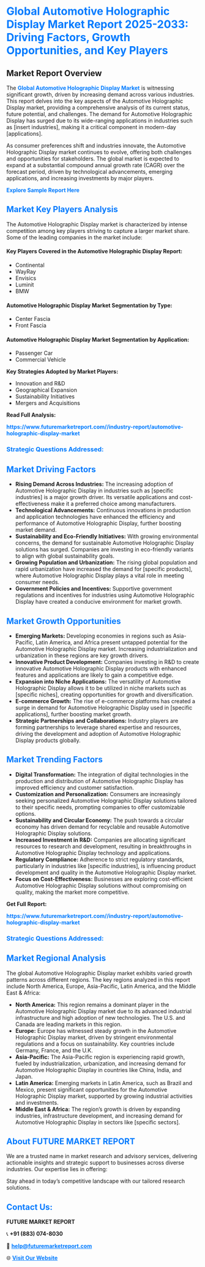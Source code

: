 <h1 style="color: #007BFF;">Global Automotive Holographic Display Market Report 2025-2033: Driving Factors, Growth Opportunities, and Key Players</h1>

<section id="overview">
<h2>Market Report Overview</h2>
<p>The <a href="https://www.futuremarketreport.com//industry-report/automotive-holographic-display-market" style="color: #007BFF; text-decoration: none;"><strong>Global Automotive Holographic Display Market</strong></a> is witnessing significant growth, driven by increasing demand across various industries. This report delves into the key aspects of the Automotive Holographic Display market, providing a comprehensive analysis of its current status, future potential, and challenges. The demand for Automotive Holographic Display has surged due to its wide-ranging applications in industries such as [insert industries], making it a critical component in modern-day [applications].</p>
<p>As consumer preferences shift and industries innovate, the Automotive Holographic Display market continues to evolve, offering both challenges and opportunities for stakeholders. The global market is expected to expand at a substantial compound annual growth rate (CAGR) over the forecast period, driven by technological advancements, emerging applications, and increasing investments by major players.</p>
</section>

<section id="overview">
<p><a href="https://www.futuremarketreport.com//request-sample/reportId=48256" style="color: #007BFF; text-decoration: none;"><strong>Explore Sample Report Here</strong></a></p>
</section>

<section id="key-players">
<h2 style="color: #007BFF;">Market Key Players Analysis</h2>
<p>The Automotive Holographic Display market is characterized by intense competition among key players striving to capture a larger market share. Some of the leading companies in the market include:</p>
<h4>Key Players Covered in the Automotive Holographic Display Report:</h4>
<ul><li>Continental</li><li>WayRay</li><li>Envisics</li><li>Luminit</li><li>BMW</li></ul>
<h4>Automotive Holographic Display Market Segmentation by Type:</h4>
<ul><li>Center Fascia</li><li>Front Fascia</li></ul>

<h4>Automotive Holographic Display Market Segmentation by Application:</h4>
<ul><li>Passenger Car</li><li>Commercial Vehicle</li></ul>
<p><strong>Key Strategies Adopted by Market Players:</strong></p>
<ul>
<li>Innovation and R&D</li>
<li>Geographical Expansion</li>
<li>Sustainability Initiatives</li>
<li>Mergers and Acquisitions</li>
</ul>
</section>

<section>
<p><strong>Read Full Analysis: </strong></p><a href="https://www.futuremarketreport.com//industry-report/automotive-holographic-display-market" style="color: #007BFF; text-decoration: none;"><strong>https://www.futuremarketreport.com//industry-report/automotive-holographic-display-market</strong></a>
<h3 style="color: #007BFF;">Strategic Questions Addressed:</h3>
</section>

<section id="driving-factors">
<h2 style="color: #007BFF;">Market Driving Factors</h2>
<ul>
<li><strong>Rising Demand Across Industries:</strong> The increasing adoption of Automotive Holographic Display in industries such as [specific industries] is a major growth driver. Its versatile applications and cost-effectiveness make it a preferred choice among manufacturers.</li>
<li><strong>Technological Advancements:</strong> Continuous innovations in production and application technologies have enhanced the efficiency and performance of Automotive Holographic Display, further boosting market demand.</li>
<li><strong>Sustainability and Eco-Friendly Initiatives:</strong> With growing environmental concerns, the demand for sustainable Automotive Holographic Display solutions has surged. Companies are investing in eco-friendly variants to align with global sustainability goals.</li>
<li><strong>Growing Population and Urbanization:</strong> The rising global population and rapid urbanization have increased the demand for [specific products], where Automotive Holographic Display plays a vital role in meeting consumer needs.</li>
<li><strong>Government Policies and Incentives:</strong> Supportive government regulations and incentives for industries using Automotive Holographic Display have created a conducive environment for market growth.</li>
</ul>
</section>

<section id="growth-opportunities">
<h2 style="color: #007BFF;">Market Growth Opportunities</h2>
<ul>
<li><strong>Emerging Markets:</strong> Developing economies in regions such as Asia-Pacific, Latin America, and Africa present untapped potential for the Automotive Holographic Display market. Increasing industrialization and urbanization in these regions are key growth drivers.</li>
<li><strong>Innovative Product Development:</strong> Companies investing in R&D to create innovative Automotive Holographic Display products with enhanced features and applications are likely to gain a competitive edge.</li>
<li><strong>Expansion into Niche Applications:</strong> The versatility of Automotive Holographic Display allows it to be utilized in niche markets such as [specific niches], creating opportunities for growth and diversification.</li>
<li><strong>E-commerce Growth:</strong> The rise of e-commerce platforms has created a surge in demand for Automotive Holographic Display used in [specific applications], further boosting market growth.</li>
<li><strong>Strategic Partnerships and Collaborations:</strong> Industry players are forming partnerships to leverage shared expertise and resources, driving the development and adoption of Automotive Holographic Display products globally.</li>
</ul>
</section>

<section id="trending-factors">
<h2 style="color: #007BFF;">Market Trending Factors</h2>
<ul>
<li><strong>Digital Transformation:</strong> The integration of digital technologies in the production and distribution of Automotive Holographic Display has improved efficiency and customer satisfaction.</li>
<li><strong>Customization and Personalization:</strong> Consumers are increasingly seeking personalized Automotive Holographic Display solutions tailored to their specific needs, prompting companies to offer customizable options.</li>
<li><strong>Sustainability and Circular Economy:</strong> The push towards a circular economy has driven demand for recyclable and reusable Automotive Holographic Display solutions.</li>
<li><strong>Increased Investment in R&D:</strong> Companies are allocating significant resources to research and development, resulting in breakthroughs in Automotive Holographic Display technology and applications.</li>
<li><strong>Regulatory Compliance:</strong> Adherence to strict regulatory standards, particularly in industries like [specific industries], is influencing product development and quality in the Automotive Holographic Display market.</li>
<li><strong>Focus on Cost-Effectiveness:</strong> Businesses are exploring cost-efficient Automotive Holographic Display solutions without compromising on quality, making the market more competitive.</li>
</ul>
</section>

<section>
<p><strong>Get Full Report: </strong></p><a href="https://www.futuremarketreport.com//industry-report/automotive-holographic-display-market" style="color: #007BFF; text-decoration: none;"><strong>https://www.futuremarketreport.com//industry-report/automotive-holographic-display-market</strong></a>
<h3 style="color: #007BFF;">Strategic Questions Addressed:</h3>
</section>


<section id="regional-analysis">
<h2 style="color: #007BFF;">Market Regional Analysis</h2>
<p>The global Automotive Holographic Display market exhibits varied growth patterns across different regions. The key regions analyzed in this report include North America, Europe, Asia-Pacific, Latin America, and the Middle East & Africa:</p>
<ul>
<li><strong>North America:</strong> This region remains a dominant player in the Automotive Holographic Display market due to its advanced industrial infrastructure and high adoption of new technologies. The U.S. and Canada are leading markets in this region.</li>
<li><strong>Europe:</strong> Europe has witnessed steady growth in the Automotive Holographic Display market, driven by stringent environmental regulations and a focus on sustainability. Key countries include Germany, France, and the U.K.</li>
<li><strong>Asia-Pacific:</strong> The Asia-Pacific region is experiencing rapid growth, fueled by industrialization, urbanization, and increasing demand for Automotive Holographic Display in countries like China, India, and Japan.</li>
<li><strong>Latin America:</strong> Emerging markets in Latin America, such as Brazil and Mexico, present significant opportunities for the Automotive Holographic Display market, supported by growing industrial activities and investments.</li>
<li><strong>Middle East & Africa:</strong> The region’s growth is driven by expanding industries, infrastructure development, and increasing demand for Automotive Holographic Display in sectors like [specific sectors].</li>
</ul>
</section>

<footer>
<h2 style="color: #007BFF;">About FUTURE MARKET REPORT</h2>
<p>We are a trusted name in market research and advisory services, delivering actionable insights and strategic support to businesses across diverse industries. Our expertise lies in offering:</p>

<p>Stay ahead in today’s competitive landscape with our tailored research solutions.</p>

<h2 style="color: #007BFF;">Contact Us:</h2>
<p><strong>FUTURE MARKET REPORT</strong></p>
<p>📞 <strong>+91 (883) 074-8030</strong></p>
<p>📧 <strong><a href="mailto:help@futuremarketreport.com" style="color: #007BFF;">help@futuremarketreport.com</a></strong></p>
<p>🌐 <strong><a href="https://www.futuremarketreport.com/" style="color: #007BFF;">Visit Our Website</a></strong></p>
</footer>